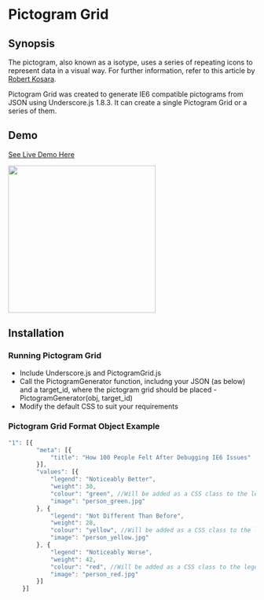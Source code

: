 # Pictogram Grid

## Synopsis
The pictogram, also known as a isotype, uses a series of repeating icons to represent data in a visual way. For further information, refer to this article by [Robert Kosara](https://eagereyes.org/techniques/isotype).

Pictogram Grid was created to generate IE6 compatible pictograms from JSON using Underscore.js 1.8.3. It can create a single Pictogram Grid or a series of them.

## Demo
<a href="http://peterwhite.github.io/Pictogram-Grid/index.html">See Live Demo Here</a>

<img src="http://i.imgur.com/yeTYlyN.png" width="300">

## Installation
### Running Pictogram Grid
+ Include Underscore.js and PictogramGrid.js
+ Call the PictogramGenerator function, includng your JSON (as below) and a target_id, where the pictogram grid should be placed - PictogramGenerator(obj, target_id) 
+ Modify the default CSS to suit your requirements

### Pictogram Grid Format Object Example
```javascript
"1": [{
        "meta": [{
            "title": "How 100 People Felt After Debugging IE6 Issues"
        }],
        "values": [{
            "legend": "Noticeably Better",
            "weight": 30,
            "colour": "green", //Will be added as a CSS class to the legend
            "image": "person_green.jpg" 
        }, {
            "legend": "Not Different Than Before",
            "weight": 28,
            "colour": "yellow", //Will be added as a CSS class to the legend
            "image": "person_yellow.jpg"
        }, {
            "legend": "Noticeably Worse",
            "weight": 42,
            "colour": "red", //Will be added as a CSS class to the legend
            "image": "person_red.jpg"
        }]
    }]
```

